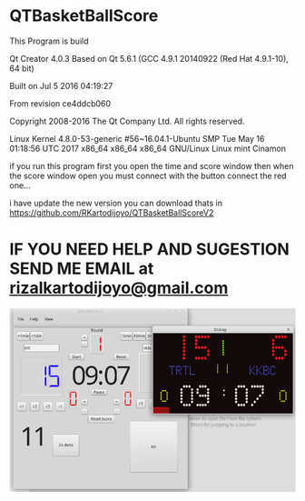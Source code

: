 # QTBasketBallScore
This Program is build

Qt Creator 4.0.3
Based on Qt 5.6.1 (GCC 4.9.1 20140922 (Red Hat 4.9.1-10), 64 bit)

Built on Jul 5 2016 04:19:27

From revision ce4ddcb060

Copyright 2008-2016 The Qt Company Ltd. All rights reserved.


Linux Kernel 4.8.0-53-generic #56~16.04.1-Ubuntu SMP Tue May 16 01:18:56 UTC 2017 x86_64 x86_64 x86_64 GNU/Linux
Linux mint Cinamon

if you run this program first you open the time and score window then when the score window open you must connect with the button connect the red one...

i have update the new version you can download thats in https://github.com/RKartodijoyo/QTBasketBallScoreV2

# IF YOU NEED HELP AND SUGESTION SEND ME EMAIL at rizalkartodijoyo@gmail.com
![Alt text](https://github.com/RKartodijoyo/QTBasketBallScore/blob/master/basketballfinal.png?raw=true?raw=true "Title")
